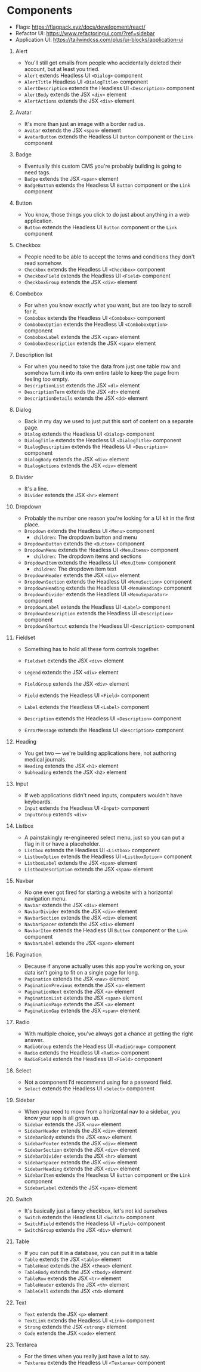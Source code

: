 # Components
- Flags: https://flagpack.xyz/docs/development/react/
- Refactor UI: https://www.refactoringui.com/?ref=sidebar
- Application UI: https://tailwindcss.com/plus/ui-blocks/application-ui

1. Alert
    + You'll still get emails from people who accidentally deleted their account, but at least you tried.

    - `Alert` extends Headless UI `<Dialog>` component
    - `AlertTitle` Headless UI `<DialogTitle>` component
    - `AlertDescription` extends the Headless UI `<Description>` component
    - `AlertBody` extends the JSX `<div>` element
    - `AlertActions` extends the JSX `<div>` element

2. Avatar
    + It's more than just an image with a border radius.

    - `Avatar` extends the JSX `<span>` element
    - `AvatarButton` extends the Headless UI `Button` component or the `Link` component

3. Badge
    + Eventually this custom CMS you're probably building is going to need tags.

    - `Badge` extends the JSX `<span>` element
    - `BadgeButton` extends the Headless UI `Button` component or the `Link` component

4. Button
    + You know, those things you click to do just about anything in a web application.

    - `Button` extends the Headless UI `Button` component or the `Link` component

5. Checkbox
    + People need to be able to accept the terms and conditions they don't read somehow.

    - `Checkbox` extends the Headless UI `<Checkbox>` component
    - `CheckboxField` extends the Headless UI `<Field>` component
    - `CheckboxGroup` extends the JSX `<div>` element

6. Combobox
    + For when you know exactly what you want, but are too lazy to scroll for it.

    - `Combobox` extends the Headless UI `<Combobox>` component
    - `ComboboxOption` extends the Headless UI `<ComboboxOption>` component
    - `ComboboxLabel` extends the JSX `<span>` element
    - `ComboboxDescription` extends the JSX `<span>` element

7. Description list
    + For when you need to take the data from just one table row and somehow turn it into its own entire table to keep the page from feeling too empty.

    - `DescriptionList` extends the JSX `<dl>` element
    - `DescriptionTerm` extends the JSX `<dt>` element
    - `DescriptionDetails` extends the JSX `<dd>` element

8. Dialog
    + Back in my day we used to just put this sort of content on a separate page.

    - `Dialog` extends the Headless UI `<Dialog>` component
    - `DialogTitle` extends the Headless UI `<DialogTitle>` component
    - `DialogDescription` extends the Headless UI `<Description>` component
    - `DialogBody` extends the JSX `<div>` element
    - `DialogActions` extends the JSX `<div>` element

9. Divider
    + It's a line.

    - `Divider` extends the JSX `<hr>` element

10. Dropdown
    + Probably the number one reason you're looking for a UI kit in the first place.

    - `Dropdown` extends the Headless UI `<Menu>` component
        + `children`: The dropdown button and menu
    - `DropdownButton` extends the `<Button>` component
    - `DropdownMenu` extends the Headless UI `<MenuItems>` component
        + `children`: The dropdown items and sections
    - `DropdownItem` extends the Headless UI `<MenuItem>` component
        + `children`: The dropdown item text
    - `DropdownHeader` extends the JSX `<div>` element
    - `DropdownSection` extends the Headless UI `<MenuSection>` component
    - `DropdownHeading` extends the Headless UI `<MenuHeading>` component
    - `DropdownDivider` extends the Headless UI `<MenuSeparator>` component
    - `DropdownLabel` extends the Headless UI `<Label>` component
    - `DropdownDescription` extends the Headless UI `<Description>` component
    - `DropdownShortcut` extends the Headless UI `<Description>` component

11. Fieldset
    + Something has to hold all these form controls together.

    - `Fieldset` extends the JSX `<div>` element
    - `Legend` extends the JSX `<div>` element
    - `FieldGroup` extends the JSX `<div>` element
    
    - `Field` extends the Headless UI `<Field>` component
    - `Label` extends the Headless UI `<Label>` component
    - `Description` extends the Headless UI `<Description>` component
    - `ErrorMessage` extends the Headless UI `<Description>` component

12. Heading
    + You get two — we're building applications here, not authoring medical journals.

    - `Heading` extends the JSX `<h1>` element
    - `Subheading` extends the JSX `<h2>` element

13. Input
    + If web applications didn't need inputs, computers wouldn't have keyboards.

    - `Input` extends the Headless UI `<Input>` component
    - `InputGroup` extends `<div>`

14. Listbox
    + A painstakingly re-engineered select menu, just so you can put a flag in it or have a placeholder.

    - `Listbox` extends the Headless UI `<Listbox>` component
    - `ListboxOption` extends the Headless UI `<ListboxOption>` component
    - `ListboxLabel` extends the JSX `<span>` element
    - `ListboxDescription` extends the JSX `<span>` element

15. Navbar
    + No one ever got fired for starting a website with a horizontal navigation menu.

    - `Navbar` extends the JSX `<div>` element
    - `NavbarDivider` extends the JSX `<div>` element
    - `NavbarSection` extends the JSX `<div>` element
    - `NavbarSpacer` extends the JSX `<div>` element
    - `NavbarItem` extends the Headless UI `Button` component or the `Link` component
    - `NavbarLabel` extends the JSX `<span>` element

16. Pagination
    + Because if anyone actually uses this app you're working on, your data isn't going to fit on a single page for long.

    - `Pagination` extends the JSX `<nav>` element
    - `PaginationPrevious` extends the JSX `<a>` element
    - `PaginationNext` extends the JSX `<a>` element
    - `PaginationList` extends the JSX `<span>` element
    - `PaginationPage` extends the JSX `<a>` element
    - `PaginationGap` extends the JSX `<span>` element
    
17. Radio
    + With multiple choice, you've always got a chance at getting the right answer.

    - `RadioGroup` extends the Headless UI `<RadioGroup>` component
    - `Radio` extends the Headless UI `<Radio>` component
    - `RadioField` extends the Headless UI `<Field>` component

18. Select
    + Not a component I’d recommend using for a password field.

    - `Select` extends the Headless UI `<Select>` component

19. Sidebar
    + When you need to move from a horizontal nav to a sidebar, you know your app is all grown up.

    - `Sidebar` extends the JSX `<nav>` element
    - `SidebarHeader` extends the JSX `<div>` element
    - `SidebarBody` extends the JSX `<nav>` element
    - `SidebarFooter` extends the JSX `<div>` element
    - `SidebarSection` extends the JSX `<div>` element
    - `SidebarDivider` extends the JSX `<hr>` element
    - `SidebarSpacer` extends the JSX `<div>` element
    - `SidebarHeading` extends the JSX `<div>` element
    - `SidebarItem` extends the Headless UI `Button` component or the `Link` component
    - `SidebarLabel` extends the JSX `<span>` element

20. Switch
    + It's basically just a fancy checkbox, let's not kid ourselves

    - `Switch` extends the Headless UI `<Switch>` component
    - `SwitchField` extends the Headless UI `<Field>` component
    - `SwitchGroup` extends the JSX `<div>` element

21. Table
    + If you can put it in a database, you can put it in a table

    - `Table` extends the JSX `<table>` element
    - `TableHead` extends the JSX `<thead>` element
    - `TableBody` extends the JSX `<tbody>` element
    - `TableRow` extends the JSX `<tr>` element
    - `TableHeader` extends the JSX `<th>` element
    - `TableCell` extends the JSX `<td>` element

22. Text
    - `Text` extends the JSX `<p>` element
    - `TextLink` extends the Headless UI `<Link>` component
    - `Strong` extends the JSX `<strong>` element
    - `Code` extends the JSX `<code>` element

23. Textarea
    + For the times when you really just have a lot to say.

    - `Textarea` extends the Headless UI `<Textarea>` component